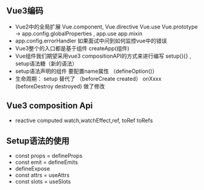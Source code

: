 ## Vue3编码
- Vue2中的全局扩展 Vue.component, Vue.directive Vue.use Vue.prototype  -> app.config.globalProperties , app.use app.mixin
- app.config.errorHandler 如果面试中问到如何监控vue中的错误
- Vue3整个的入口都是基于组件 createApp(组件)
- Vue组件我们期望采用vue3 compositionAPI的方式来进行编写  setup(){} , setup语法糖（新的语法）
- setup语法声明的组件 要配置name属性 （defineOption()）
- 生命周期： setup 替代了 （beforeCreate created）  onXxxx (beforeDestroy destroyed) 做了修改


## Vue3 composition Api
- reactive computed watch,watchEffect,ref, toRef toRefs


## Setup语法的使用
- const props = defineProps
- const emit = defineEmits
- defineExpose
- const attrs = useAttrs
- const slots = useSlots